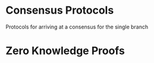 # Consensus Protocols
Protocols for arriving at a consensus for the single branch

# Zero Knowledge Proofs
